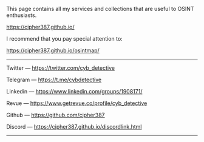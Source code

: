 This page contains all my services and collections that are useful to OSINT enthusiasts.

https://cipher387.github.io/


I recommend that you pay special attention to:

https://cipher387.github.io/osintmap/

<hr>

Twitter — https://twitter.com/cyb_detective

Telegram — https://t.me/cybdetective

Linkedin — https://www.linkedin.com/groups/1908171/

Revue — https://www.getrevue.co/profile/cyb_detective

Github — https://github.com/cipher387

Discord — https://cipher387.github.io/discordlink.html

<hr>


